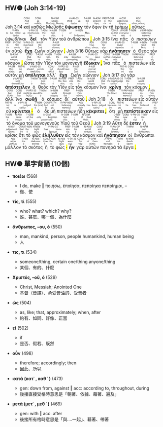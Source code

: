 ## HW❹ (Joh 3:14-19)

Joh 3:14 <RUBY><ruby><ruby>καὶ<rt>καί</rt></ruby><rt>And</rt></ruby><rt>CONJ</rt></RUBY> <RUBY><ruby><ruby>καθὼς<rt>καθώς</rt></ruby><rt>as</rt></ruby><rt>CONJ</rt></RUBY> <RUBY><ruby><ruby>Μωϋσῆς<rt>Μωϋσῆς, Μωσῆς</rt></ruby><rt>Moses</rt></ruby><rt>N-NSM</rt></RUBY> <RUBY><ruby><ruby><strong>ὕψωσεν</strong><rt>ὑψόω</rt></ruby><rt>lifted up</rt></ruby><rt>V-AAI-3S</rt></RUBY> <RUBY><ruby><ruby>τὸν<rt>ὁ</rt></ruby><rt>the</rt></ruby><rt>T-ASM</rt></RUBY> <RUBY><ruby><ruby>ὄφιν<rt>ὄφις</rt></ruby><rt>serpent</rt></ruby><rt>N-ASM</rt></RUBY> <RUBY><ruby><ruby>ἐν<rt>ἐν</rt></ruby><rt>in</rt></ruby><rt>PREP</rt></RUBY> <RUBY><ruby><ruby>τῇ<rt>ὁ</rt></ruby><rt>the</rt></ruby><rt>T-DSF</rt></RUBY> <RUBY><ruby><ruby>ἐρήμῳ <mark class="pm">,</mark><rt>ἔρημος</rt></ruby><rt>wilderness</rt></ruby><rt>A-DSF</rt></RUBY> <RUBY><ruby><ruby>οὕτως<rt>οὕτω, οὕτως</rt></ruby><rt>thus</rt></ruby><rt>ADV</rt></RUBY> <RUBY><ruby><ruby><em>ὑψωθῆναι</em><rt>ὑψόω</rt></ruby><rt>to be lifted up</rt></ruby><rt>V-APN</rt></RUBY> <RUBY><ruby><ruby><strong>δεῖ</strong><rt>δεῖ</rt></ruby><rt>it behooves</rt></ruby><rt>V-PAI-3S</rt></RUBY> <RUBY><ruby><ruby>τὸν<rt>ὁ</rt></ruby><rt>the</rt></ruby><rt>T-ASM</rt></RUBY> <RUBY><ruby><ruby>Υἱὸν<rt>υἱός</rt></ruby><rt>Son</rt></ruby><rt>N-ASM</rt></RUBY> <RUBY><ruby><ruby>τοῦ<rt>ὁ</rt></ruby><rt>-</rt></ruby><rt>T-GSM</rt></RUBY> <RUBY><ruby><ruby>ἀνθρώπου <mark class="pm">,</mark><rt>ἄνθρωπος</rt></ruby><rt>of Man</rt></ruby><rt>N-GSM</rt></RUBY> Joh 3:15 <RUBY><ruby><ruby>ἵνα<rt>ἵνα</rt></ruby><rt>so that</rt></ruby><rt>CONJ</rt></RUBY> <RUBY><ruby><ruby>πᾶς<rt>πᾶς</rt></ruby><rt>everyone</rt></ruby><rt>A-NSM</rt></RUBY> <RUBY><ruby><ruby>ὁ<rt>ὁ</rt></ruby><rt>-</rt></ruby><rt>T-NSM</rt></RUBY> <RUBY><ruby><ruby><em>πιστεύων</em><rt>πιστεύω</rt></ruby><rt>believing</rt></ruby><rt>V-PAP-NSM</rt></RUBY> <RUBY><ruby><ruby>ἐν<rt>ἐν</rt></ruby><rt>in</rt></ruby><rt>PREP</rt></RUBY> <RUBY><ruby><ruby>αὐτῷ<rt>αὐτός</rt></ruby><rt>Him</rt></ruby><rt>P-DSM</rt></RUBY> <RUBY><ruby><ruby><strong>ἔχῃ</strong><rt>ἔχω</rt></ruby><rt>may have</rt></ruby><rt>V-PAS-3S</rt></RUBY> <RUBY><ruby><ruby>ζωὴν<rt>ζωή</rt></ruby><rt>life</rt></ruby><rt>N-ASF</rt></RUBY> <RUBY><ruby><ruby>αἰώνιον <mark class="pm">.</mark><rt>αἰώνιος</rt></ruby><rt>eternal</rt></ruby><rt>A-ASF</rt></RUBY> Joh 3:16 <RUBY><ruby><ruby>Οὕτως<rt>οὕτω, οὕτως</rt></ruby><rt>Thus</rt></ruby><rt>ADV</rt></RUBY> <RUBY><ruby><ruby>γὰρ<rt>γάρ</rt></ruby><rt>for</rt></ruby><rt>CONJ</rt></RUBY> <RUBY><ruby><ruby><strong>ἠγάπησεν</strong><rt>ἀγαπάω</rt></ruby><rt>loved</rt></ruby><rt>V-AAI-3S</rt></RUBY> <RUBY><ruby><ruby>ὁ<rt>ὁ</rt></ruby><rt>-</rt></ruby><rt>T-NSM</rt></RUBY> <RUBY><ruby><ruby>Θεὸς<rt>θεός</rt></ruby><rt>God</rt></ruby><rt>N-NSM</rt></RUBY> <RUBY><ruby><ruby>τὸν<rt>ὁ</rt></ruby><rt>the</rt></ruby><rt>T-ASM</rt></RUBY> <RUBY><ruby><ruby>κόσμον <mark class="pm">,</mark><rt>κόσμος</rt></ruby><rt>world</rt></ruby><rt>N-ASM</rt></RUBY> <RUBY><ruby><ruby>ὥστε<rt>ὥστε</rt></ruby><rt>that</rt></ruby><rt>CONJ</rt></RUBY> <RUBY><ruby><ruby>τὸν<rt>ὁ</rt></ruby><rt>the</rt></ruby><rt>T-ASM</rt></RUBY> <RUBY><ruby><ruby>Υἱὸν<rt>υἱός</rt></ruby><rt>Son</rt></ruby><rt>N-ASM</rt></RUBY> <RUBY><ruby><ruby>τὸν<rt>ὁ</rt></ruby><rt>the</rt></ruby><rt>T-ASM</rt></RUBY> <RUBY><ruby><ruby>μονογενῆ<rt>μονογενής</rt></ruby><rt>only begotten</rt></ruby><rt>A-ASM</rt></RUBY> <RUBY><ruby><ruby><strong>ἔδωκεν <mark class="pm">,</mark></strong><rt>δίδωμι</rt></ruby><rt>He gave</rt></ruby><rt>V-AAI-3S</rt></RUBY> <RUBY><ruby><ruby>ἵνα<rt>ἵνα</rt></ruby><rt>so that</rt></ruby><rt>CONJ</rt></RUBY> <RUBY><ruby><ruby>πᾶς<rt>πᾶς</rt></ruby><rt>everyone</rt></ruby><rt>A-NSM</rt></RUBY> <RUBY><ruby><ruby>ὁ<rt>ὁ</rt></ruby><rt>-</rt></ruby><rt>T-NSM</rt></RUBY> <RUBY><ruby><ruby><em>πιστεύων</em><rt>πιστεύω</rt></ruby><rt>believing</rt></ruby><rt>V-PAP-NSM</rt></RUBY> <RUBY><ruby><ruby>εἰς<rt>εἰς</rt></ruby><rt>in</rt></ruby><rt>PREP</rt></RUBY> <RUBY><ruby><ruby>αὐτὸν<rt>αὐτός</rt></ruby><rt>Him</rt></ruby><rt>P-ASM</rt></RUBY> <RUBY><ruby><ruby>μὴ<rt>μή</rt></ruby><rt>not</rt></ruby><rt>PRT-N</rt></RUBY> <RUBY><ruby><ruby><strong>ἀπόληται</strong><rt>ἀπολλύω</rt></ruby><rt>should perish</rt></ruby><rt>V-AMS-3S</rt></RUBY> <RUBY><ruby><ruby>ἀλλ᾽<rt>ἀλλά</rt></ruby><rt>but</rt></ruby><rt>CONJ</rt></RUBY> <RUBY><ruby><ruby><strong>ἔχῃ</strong><rt>ἔχω</rt></ruby><rt>should have</rt></ruby><rt>V-PAS-3S</rt></RUBY> <RUBY><ruby><ruby>ζωὴν<rt>ζωή</rt></ruby><rt>life</rt></ruby><rt>N-ASF</rt></RUBY> <RUBY><ruby><ruby>αἰώνιον <mark class="pm">.</mark><rt>αἰώνιος</rt></ruby><rt>eternal</rt></ruby><rt>A-ASF</rt></RUBY> Joh 3:17 <RUBY><ruby><ruby>οὐ<rt>οὐ</rt></ruby><rt>Not</rt></ruby><rt>PRT-N</rt></RUBY> <RUBY><ruby><ruby>γὰρ<rt>γάρ</rt></ruby><rt>for</rt></ruby><rt>CONJ</rt></RUBY> <RUBY><ruby><ruby><strong>ἀπέστειλεν</strong><rt>ἀποστέλλω</rt></ruby><rt>sent</rt></ruby><rt>V-AAI-3S</rt></RUBY> <RUBY><ruby><ruby>ὁ<rt>ὁ</rt></ruby><rt>-</rt></ruby><rt>T-NSM</rt></RUBY> <RUBY><ruby><ruby>Θεὸς<rt>θεός</rt></ruby><rt>God</rt></ruby><rt>N-NSM</rt></RUBY> <RUBY><ruby><ruby>τὸν<rt>ὁ</rt></ruby><rt>-</rt></ruby><rt>T-ASM</rt></RUBY> <RUBY><ruby><ruby>Υἱὸν<rt>υἱός</rt></ruby><rt>His Son</rt></ruby><rt>N-ASM</rt></RUBY> <RUBY><ruby><ruby>εἰς<rt>εἰς</rt></ruby><rt>into</rt></ruby><rt>PREP</rt></RUBY> <RUBY><ruby><ruby>τὸν<rt>ὁ</rt></ruby><rt>the</rt></ruby><rt>T-ASM</rt></RUBY> <RUBY><ruby><ruby>κόσμον<rt>κόσμος</rt></ruby><rt>world</rt></ruby><rt>N-ASM</rt></RUBY> <RUBY><ruby><ruby>ἵνα<rt>ἵνα</rt></ruby><rt>that</rt></ruby><rt>CONJ</rt></RUBY> <RUBY><ruby><ruby><strong>κρίνῃ</strong><rt>κρίνω</rt></ruby><rt>He might judge</rt></ruby><rt>V-PAS⁞AAS-3S</rt></RUBY> <RUBY><ruby><ruby>τὸν<rt>ὁ</rt></ruby><rt>the</rt></ruby><rt>T-ASM</rt></RUBY> <RUBY><ruby><ruby>κόσμον <mark class="pm">,</mark><rt>κόσμος</rt></ruby><rt>world</rt></ruby><rt>N-ASM</rt></RUBY> <RUBY><ruby><ruby>ἀλλ᾽<rt>ἀλλά</rt></ruby><rt>but</rt></ruby><rt>CONJ</rt></RUBY> <RUBY><ruby><ruby>ἵνα<rt>ἵνα</rt></ruby><rt>that</rt></ruby><rt>CONJ</rt></RUBY> <RUBY><ruby><ruby><strong>σωθῇ</strong><rt>σῴζω</rt></ruby><rt>might be saved</rt></ruby><rt>V-APS-3S</rt></RUBY> <RUBY><ruby><ruby>ὁ<rt>ὁ</rt></ruby><rt>the</rt></ruby><rt>T-NSM</rt></RUBY> <RUBY><ruby><ruby>κόσμος<rt>κόσμος</rt></ruby><rt>world</rt></ruby><rt>N-NSM</rt></RUBY> <RUBY><ruby><ruby>δι᾽<rt>διά</rt></ruby><rt>through</rt></ruby><rt>PREP</rt></RUBY> <RUBY><ruby><ruby>αὐτοῦ <mark class="pm">.</mark><rt>αὐτός</rt></ruby><rt>Him</rt></ruby><rt>P-GSM</rt></RUBY> Joh 3:18 <RUBY><ruby><ruby>ὁ<rt>ὁ</rt></ruby><rt>The [one]</rt></ruby><rt>T-NSM</rt></RUBY> <RUBY><ruby><ruby><em>πιστεύων</em><rt>πιστεύω</rt></ruby><rt>believing</rt></ruby><rt>V-PAP-NSM</rt></RUBY> <RUBY><ruby><ruby>εἰς<rt>εἰς</rt></ruby><rt>on</rt></ruby><rt>PREP</rt></RUBY> <RUBY><ruby><ruby>αὐτὸν<rt>αὐτός</rt></ruby><rt>Him</rt></ruby><rt>P-ASM</rt></RUBY> <RUBY><ruby><ruby>οὐ<rt>οὐ</rt></ruby><rt>not</rt></ruby><rt>PRT-N</rt></RUBY> <RUBY><ruby><ruby><strong>κρίνεται <mark class="pm">·</mark></strong><rt>κρίνω</rt></ruby><rt>is judged</rt></ruby><rt>V-PPI-3S</rt></RUBY> <RUBY><ruby><ruby>ὁ<rt>ὁ</rt></ruby><rt>the [one]</rt></ruby><rt>T-NSM</rt></RUBY> <RUBY><ruby><ruby>δὲ<rt>δέ</rt></ruby><rt>but</rt></ruby><rt>CONJ</rt></RUBY> <RUBY><ruby><ruby>μὴ<rt>μή</rt></ruby><rt>not</rt></ruby><rt>PRT-N</rt></RUBY> <RUBY><ruby><ruby><em>πιστεύων</em><rt>πιστεύω</rt></ruby><rt>believing</rt></ruby><rt>V-PAP-NSM</rt></RUBY> <RUBY><ruby><ruby>ἤδη<rt>ἤδη</rt></ruby><rt>already</rt></ruby><rt>ADV</rt></RUBY> <RUBY><ruby><ruby><strong>κέκριται <mark class="pm">,</mark></strong><rt>κρίνω</rt></ruby><rt>has been judged</rt></ruby><rt>V-RPI-3S</rt></RUBY> <RUBY><ruby><ruby>ὅτι<rt>ὅτι</rt></ruby><rt>because</rt></ruby><rt>CONJ</rt></RUBY> <RUBY><ruby><ruby>μὴ<rt>μή</rt></ruby><rt>not</rt></ruby><rt>PRT-N</rt></RUBY> <RUBY><ruby><ruby><strong>πεπίστευκεν</strong><rt>πιστεύω</rt></ruby><rt>he has believed</rt></ruby><rt>V-RAI-3S</rt></RUBY> <RUBY><ruby><ruby>εἰς<rt>εἰς</rt></ruby><rt>in</rt></ruby><rt>PREP</rt></RUBY> <RUBY><ruby><ruby>τὸ<rt>ὁ</rt></ruby><rt>the</rt></ruby><rt>T-ASN</rt></RUBY> <RUBY><ruby><ruby>ὄνομα<rt>ὄνομα</rt></ruby><rt>name</rt></ruby><rt>N-ASN</rt></RUBY> <RUBY><ruby><ruby>τοῦ<rt>ὁ</rt></ruby><rt>of the</rt></ruby><rt>T-GSM</rt></RUBY> <RUBY><ruby><ruby>μονογενοῦς<rt>μονογενής</rt></ruby><rt>only begotten</rt></ruby><rt>A-GSM</rt></RUBY> <RUBY><ruby><ruby>Υἱοῦ<rt>υἱός</rt></ruby><rt>Son</rt></ruby><rt>N-GSM</rt></RUBY> <RUBY><ruby><ruby>τοῦ<rt>ὁ</rt></ruby><rt>-</rt></ruby><rt>T-GSM</rt></RUBY> <RUBY><ruby><ruby>Θεοῦ <mark class="pm">.</mark><rt>θεός</rt></ruby><rt>of God</rt></ruby><rt>N-GSM</rt></RUBY> Joh 3:19 <RUBY><ruby><ruby>Αὕτη<rt>οὗτος</rt></ruby><rt>This</rt></ruby><rt>D-NSF</rt></RUBY> <RUBY><ruby><ruby>δέ<rt>δέ</rt></ruby><rt>now</rt></ruby><rt>CONJ</rt></RUBY> <RUBY><ruby><ruby><strong>ἐστιν</strong><rt>εἰμί</rt></ruby><rt>is</rt></ruby><rt>V-PAI-3S</rt></RUBY> <RUBY><ruby><ruby>ἡ<rt>ὁ</rt></ruby><rt>the</rt></ruby><rt>T-NSF</rt></RUBY> <RUBY><ruby><ruby>κρίσις<rt>κρίσις</rt></ruby><rt>judgement</rt></ruby><rt>N-NSF</rt></RUBY> <RUBY><ruby><ruby>ὅτι<rt>ὅτι</rt></ruby><rt>that</rt></ruby><rt>CONJ</rt></RUBY> <RUBY><ruby><ruby>τὸ<rt>ὁ</rt></ruby><rt>the</rt></ruby><rt>T-NSN</rt></RUBY> <RUBY><ruby><ruby>φῶς<rt>φῶς</rt></ruby><rt>Light</rt></ruby><rt>N-NSN</rt></RUBY> <RUBY><ruby><ruby><strong>ἐλήλυθεν</strong><rt>ἔρχομαι</rt></ruby><rt>has come</rt></ruby><rt>V-RAI-3S</rt></RUBY> <RUBY><ruby><ruby>εἰς<rt>εἰς</rt></ruby><rt>into</rt></ruby><rt>PREP</rt></RUBY> <RUBY><ruby><ruby>τὸν<rt>ὁ</rt></ruby><rt>the</rt></ruby><rt>T-ASM</rt></RUBY> <RUBY><ruby><ruby>κόσμον<rt>κόσμος</rt></ruby><rt>world</rt></ruby><rt>N-ASM</rt></RUBY> <RUBY><ruby><ruby>καὶ<rt>καί</rt></ruby><rt>and</rt></ruby><rt>CONJ</rt></RUBY> <RUBY><ruby><ruby><strong>ἠγάπησαν</strong><rt>ἀγαπάω</rt></ruby><rt>loved</rt></ruby><rt>V-AAI-3P</rt></RUBY> <RUBY><ruby><ruby>οἱ<rt>ὁ</rt></ruby><rt>-</rt></ruby><rt>T-NPM</rt></RUBY> <RUBY><ruby><ruby>ἄνθρωποι<rt>ἄνθρωπος</rt></ruby><rt>men</rt></ruby><rt>N-NPM</rt></RUBY> <RUBY><ruby><ruby>μᾶλλον<rt>μᾶλλον</rt></ruby><rt>rather</rt></ruby><rt>ADV</rt></RUBY> <RUBY><ruby><ruby>τὸ<rt>ὁ</rt></ruby><rt>the</rt></ruby><rt>T-ASN</rt></RUBY> <RUBY><ruby><ruby>σκότος<rt>σκότος</rt></ruby><rt>darkness</rt></ruby><rt>N-ASN</rt></RUBY> <RUBY><ruby><ruby>ἢ<rt>ἤ</rt></ruby><rt>than</rt></ruby><rt>CONJ</rt></RUBY> <RUBY><ruby><ruby>τὸ<rt>ὁ</rt></ruby><rt>the</rt></ruby><rt>T-ASN</rt></RUBY> <RUBY><ruby><ruby>φῶς <mark class="pm">·</mark><rt>φῶς</rt></ruby><rt>Light</rt></ruby><rt>N-ASN</rt></RUBY> <RUBY><ruby><ruby><strong>ἦν</strong><rt>εἰμί</rt></ruby><rt>were</rt></ruby><rt>V-IAI-3S</rt></RUBY> <RUBY><ruby><ruby>γὰρ<rt>γάρ</rt></ruby><rt>for</rt></ruby><rt>CONJ</rt></RUBY> <RUBY><ruby><ruby>αὐτῶν<rt>αὐτός</rt></ruby><rt>of them</rt></ruby><rt>P-GPM</rt></RUBY> <RUBY><ruby><ruby>πονηρὰ<rt>πονηρός</rt></ruby><rt>evil</rt></ruby><rt>A-NPN</rt></RUBY> <RUBY><ruby><ruby>τὰ<rt>ὁ</rt></ruby><rt>the</rt></ruby><rt>T-NPN</rt></RUBY> <RUBY><ruby><ruby>ἔργα <mark class="pm">.</mark><rt>ἔργον</rt></ruby><rt>deeds</rt></ruby><rt>N-NPN</rt></RUBY> 

<div style='page-break-after: always;'></div>

## HW❹ 單字背誦 (10個)
- **ποιέω** (568)
	- I do, make ‖ ποιήσω, ἐποίησα, πεποίηκα πεποίημαι, –
	- 做、使

- **τίς, τί** (555)
	- who? what? which? why?
	- 誰、甚麼、哪一個、為什麼

- **ἄνθρωπος, –ου, ὁ** (550)
	- man, mankind, person, people humankind, human being
	- 人

- **τις, τι** (534)
	- someone/thing, certain one/thing anyone/thing
	- 某個、有的、什麼

- **Χριστός, –οῦ, ὁ** (529)
	- Christ, Messiah; Anointed One
	- 基督（音譯）、承受膏油的、受膏者

- **ὡς** (504)
	- as, like; that, approximately; when, after
	- 約有、如同、好像、正當

- **εἰ** (502)
	- if
	- 是否、假若、既然

- **οὖν** (498)
	- therefore; accordingly; then
	- 因此、所以

- **κατά (κατ᾿ , καθ ᾿ )** (473)
	- gen: down from, against ‖ acc: according to, throughout, during
	- 後接直接受格時意思是「朝著、依據、藉著、遍及」

- **μετά (μετ᾿ , μεθ ᾿ )** (469)
	- gen: with ‖ acc: after
	- 後接所有格時意思是「與....一起」、藉著、帶著
